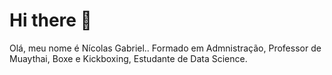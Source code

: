 # Hi there 👋

<!--
**nicolasmcclary/nicolasmcclary** is a ✨ _special_ ✨ repository because its `README.md` (this file) appears on your GitHub profile.

Here are some ideas to get you started:

- 🔭 I’m currently working on ...
- 🌱 I’m currently learning ...
- 👯 I’m looking to collaborate on ...
- 🤔 I’m looking for help with ...
- 💬 Ask me about ...
- 📫 How to reach me: ...
- 😄 Pronouns: ...
- ⚡ Fun fact: ...
-->
Olá, meu nome é Nícolas Gabriel..
Formado em Admnistração,
Professor de Muaythai, Boxe e Kickboxing,
Estudante de Data Science.
